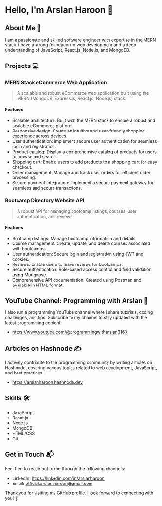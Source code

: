 # Hello, I'm Arslan Haroon 👋

## About Me 🚀

I am a passionate and skilled software engineer with expertise in the MERN stack. I have a strong foundation in web development and a deep understanding of JavaScript, React.js, Node.js, and MongoDB.

## Projects 💻

### MERN Stack eCommerce Web Application

> A scalable and robust eCommerce web application built using the MERN (MongoDB, Express.js, React.js, Node.js) stack.

#### Features

- Scalable architecture: Built with the MERN stack to ensure a robust and scalable eCommerce platform.
- Responsive design: Create an intuitive and user-friendly shopping experience across devices.
- User authentication: Implement secure user authentication for seamless login and registration.
- Product catalog: Display a comprehensive catalog of products for users to browse and search.
- Shopping cart: Enable users to add products to a shopping cart for easy checkout.
- Order management: Manage and track user orders for efficient order processing.
- Secure payment integration: Implement a secure payment gateway for seamless and secure transactions.

### Bootcamp Directory Website API

> A robust API for managing bootcamp listings, courses, user authentication, and reviews.

#### Features

- Bootcamp listings: Manage bootcamp information and details.
- Course management: Create, update, and delete courses associated with bootcamps.
- User authentication: Secure login and registration using JWT and cookies.
- Reviews: Enable users to leave reviews for bootcamps.
- Secure authentication: Role-based access control and field validation using Mongoose.
- Comprehensive API documentation: Created using Postman and available in HTML format.
  
## YouTube Channel: Programming with Arslan 🎥

I also run a programming YouTube channel where I share tutorials, coding challenges, and tips. Subscribe to my channel to stay updated with the latest programming content.

- https://www.youtube.com/@programmingwitharslan3163

## Articles on Hashnode ✍️

I actively contribute to the programming community by writing articles on Hashnode, covering various topics related to web development, JavaScript, and best practices.

- https://arslanharoon.hashnode.dev

## Skills 🛠️

- JavaScript
- React.js
- Node.js
- MongoDB
- HTML/CSS
- Git

## Get in Touch 📬

Feel free to reach out to me through the following channels:

- LinkedIn: https://linkedin.com/in/arslanharoon
- Email: official.arslan.haroon@gmail.com

Thank you for visiting my GitHub profile. I look forward to connecting with you! 🤝
